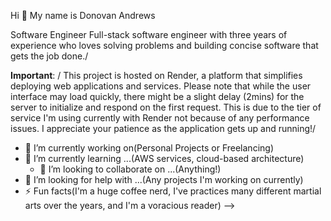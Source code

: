 Hi 👋 My name is Donovan Andrews

Software Engineer
Full-stack software engineer with three years of experience who loves solving problems and building concise software that gets the job done./

**Important**: /
This project is hosted on Render, a platform that simplifies deploying web applications and services. Please note that while the user interface may load quickly, there might be a slight delay (2mins) for the server to initialize and respond on the first request. This is due to the tier of service I'm using currently with Render not because of any performance issues. I appreciate your patience as the application gets up and running!/

- 🔭 I’m currently working on(Personal Projects or Freelancing)
- 🌱 I’m currently learning ...(AWS services, cloud-based architecture)
  - 👯 I’m looking to collaborate on ...(Anything!)
- 🤔 I’m looking for help with ...(Any projects I'm working on currently)
- ⚡ Fun facts(I'm a huge coffee nerd, I've practices many different martial arts over the years, and I'm a voracious reader)
-->
